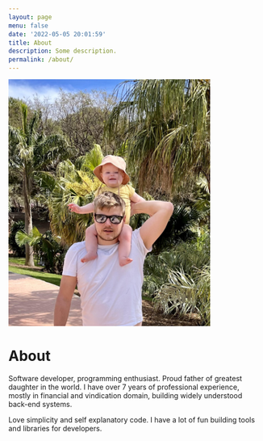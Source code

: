 ```yaml
---
layout: page
menu: false
date: '2022-05-05 20:01:59'
title: About
description: Some description.
permalink: /about/
---
```


<img class="" src="/assets/img/uploads/profile.jpg" alt="Grzegorz Bułat" width="400">

# About

Software developer, programming enthusiast. Proud father of greatest daughter in the world. I have over 7 years of professional experience, mostly in financial and vindication domain, building widely understood back-end systems.

Love simplicity and self explanatory code. I have a lot of fun building tools and libraries for developers. 

